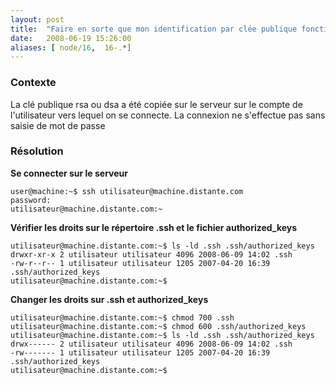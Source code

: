 ```yaml
---
layout: post
title:  "Faire en sorte que mon identification par clée publique fonctionne avec ssh"
date:   2008-06-19 15:26:00
aliases: [ node/16,  16-.*]
---
```

### Contexte

La clé publique rsa ou dsa a été copiée sur le serveur sur le compte de
l'utilisateur vers lequel on se connecte. La connexion ne s'effectue pas
sans saisie de mot de passe

### Résolution

**Se connecter sur le serveur**

    user@machine:~$ ssh utilisateur@machine.distante.com
    password:
    utilisateur@machine.distante.com:~

**Vérifier les droits sur le répertoire .ssh et le fichier
authorized\_keys**

    utilisateur@machine.distante.com:~$ ls -ld .ssh .ssh/authorized_keys
    drwxr-xr-x 2 utilisateur utilisateur 4096 2008-06-09 14:02 .ssh
    -rw-r--r-- 1 utilisateur utilisateur 1205 2007-04-20 16:39 .ssh/authorized_keys
    utilisateur@machine.distante.com:~$

**Changer les droits sur .ssh et authorized\_keys**

    utilisateur@machine.distante.com:~$ chmod 700 .ssh
    utilisateur@machine.distante.com:~$ chmod 600 .ssh/authorized_keys
    utilisateur@machine.distante.com:~$ ls -ld .ssh .ssh/authorized_keys
    drwx------ 2 utilisateur utilisateur 4096 2008-06-09 14:02 .ssh
    -rw------- 1 utilisateur utilisateur 1205 2007-04-20 16:39 .ssh/authorized_keys
    utilisateur@machine.distante.com:~$
